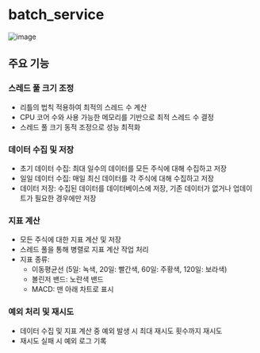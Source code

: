 # batch_service

![image](https://github.com/user-attachments/assets/c9b6198e-cf2d-47e6-958a-30d0fa174912)


## 주요 기능

### 스레드 풀 크기 조정
- 리틀의 법칙 적용하여 최적의 스레드 수 계산
- CPU 코어 수와 사용 가능한 메모리를 기반으로 최적 스레드 수 결정
- 스레드 풀 크기 동적 조정으로 성능 최적화

### 데이터 수집 및 저장
- 초기 데이터 수집: 최대 일수의 데이터를 모든 주식에 대해 수집하고 저장
- 일일 데이터 수집: 매일 최신 데이터를 각 주식에 대해 수집하고 저장
- 데이터 저장: 수집된 데이터를 데이터베이스에 저장, 기존 데이터가 없거나 업데이트가 필요한 경우에만 저장

### 지표 계산
- 모든 주식에 대한 지표 계산 및 저장
- 스레드 풀을 통해 병렬로 지표 계산 작업 처리
- 지표 종류:
  - 이동평균선 (5일: 녹색, 20일: 빨간색, 60일: 주황색, 120일: 보라색)
  - 볼린저 밴드: 노란색 밴드
  - MACD: 맨 아래 차트로 표시

### 예외 처리 및 재시도
- 데이터 수집 및 지표 계산 중 예외 발생 시 최대 재시도 횟수까지 재시도
- 재시도 실패 시 예외 로그 기록
